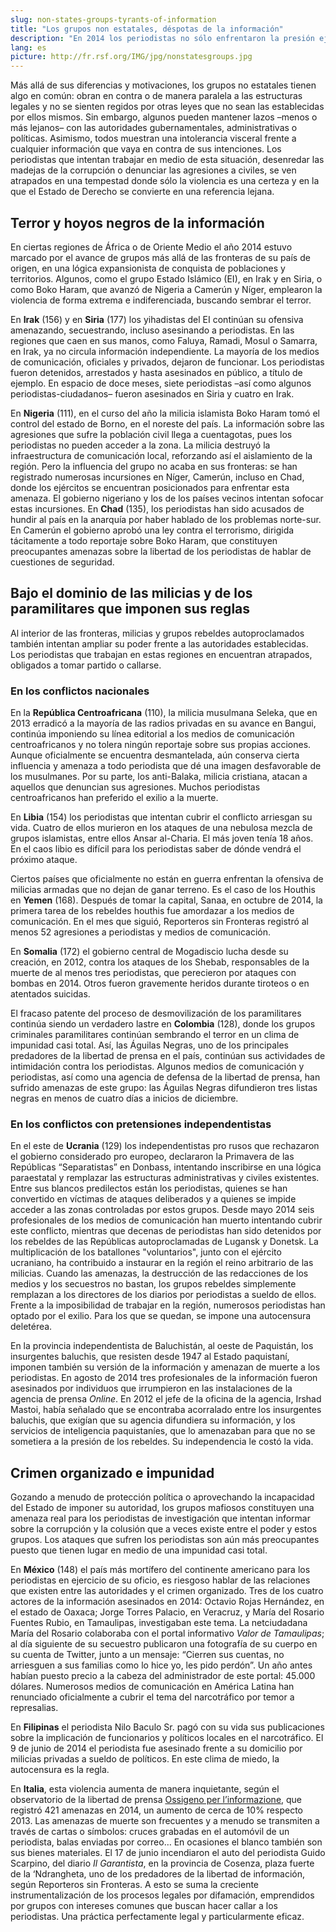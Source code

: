 ```yaml
---
slug: non-states-groups-tyrants-of-information
title: "Los grupos non estatales, déspotas de la información"
description: "En 2014 los periodistas no sólo enfrentaron la presión ejercida por los Estados, también padecieron las amenazas violentas de grupos no estatales. Estas entidades están lejos de representar un conjunto homogéneo: están motivadas por lógicas expansionistas, responden a objetivos políticos, intereses económicos e, incluso, mafiosos."
lang: es
picture: http://fr.rsf.org/IMG/jpg/nonstatesgroups.jpg
---
```


Más allá de sus diferencias y motivaciones, los grupos no estatales tienen algo en común: obran en contra o de manera paralela a las estructuras legales y no se sienten regidos por otras leyes que no sean las establecidas por ellos mismos. Sin embargo, algunos pueden mantener lazos –menos o más lejanos– con las autoridades gubernamentales, administrativas o políticas. Asimismo, todos muestran una intolerancia visceral frente a cualquier información que vaya en contra de sus intenciones. Los periodistas que intentan trabajar en medio de esta situación, desenredar las madejas de la corrupción o denunciar las agresiones a civiles, se ven atrapados en una tempestad donde sólo la violencia es una certeza y en la que el Estado de Derecho se convierte en una referencia lejana. 

## Terror y hoyos negros de la información

En ciertas regiones de África o de Oriente Medio el año 2014 estuvo marcado por el avance de grupos más allá de las fronteras de su país de origen, en una lógica expansionista de conquista de poblaciones y territorios. Algunos, como el grupo Estado Islámico (EI), en Irak y en Siria, o como Boko Haram, que avanzó de Nigeria a Camerún y Níger, emplearon la violencia de forma extrema e indiferenciada, buscando sembrar el terror.

En **Irak** (156) y en **Siria** (177) los yihadistas del EI continúan su ofensiva amenazando, secuestrando, incluso asesinando a periodistas. En las regiones que caen en sus manos, como Faluya, Ramadi, Mosul o Samarra, en Irak, ya no circula información independiente. La mayoría de los medios de comunicación, oficiales y privados, dejaron de funcionar. Los periodistas fueron detenidos, arrestados y hasta asesinados en público, a título de ejemplo. En espacio de doce meses, siete periodistas –así como algunos periodistas-ciudadanos– fueron asesinados en Siria y cuatro en Irak. 

En **Nigeria** (111), en el curso del año la milicia islamista Boko Haram tomó el control del estado de Borno, en el noreste del país. La información sobre las agresiones que sufre la población civil llega a cuentagotas, pues los periodistas no pueden acceder a la zona. La milicia destruyó la infraestructura de comunicación local, reforzando así el aislamiento de la región. Pero la influencia del grupo no acaba en sus fronteras: se han registrado numerosas incursiones en Níger, Camerún, incluso en Chad, donde los ejércitos se encuentran posicionados para enfrentar esta amenaza. El gobierno nigeriano y los de los países vecinos intentan sofocar estas incursiones. En **Chad** (135), los periodistas han sido acusados de hundir al país en la anarquía por haber hablado de los problemas norte-sur. En Camerún el gobierno aprobó una ley contra el terrorismo, dirigida tácitamente a todo reportaje sobre Boko Haram, que constituyen preocupantes amenazas sobre la libertad de los periodistas de hablar de cuestiones de seguridad. 

## Bajo el dominio de las milicias y de los paramilitares que imponen sus reglas

Al interior de las fronteras, milicias y grupos rebeldes autoproclamados también intentan ampliar su poder frente a las autoridades establecidas. Los periodistas que trabajan en estas regiones en encuentran atrapados, obligados a tomar partido o callarse. 

### En los conflictos nacionales

En la **República Centroafricana** (110), la milicia musulmana Seleka, que en 2013 erradicó a la mayoría de las radios privadas en su avance en Bangui, continúa imponiendo su línea editorial a los medios de comunicación centroafricanos y no tolera ningún reportaje sobre sus propias acciones. Aunque oficialmente se encuentra desmantelada, aún conserva cierta influencia y amenaza a todo periodista que dé una imagen desfavorable de los musulmanes. Por su parte, los anti-Balaka, milicia cristiana, atacan a aquellos que denuncian sus agresiones. Muchos periodistas centroafricanos han preferido el exilio a la muerte. 

En **Libia** (154) los periodistas que intentan cubrir el conflicto arriesgan su vida. Cuatro de ellos murieron en los ataques de una nebulosa mezcla de grupos islamistas, entre ellos Ansar al-Charia. El más joven tenía 18 años. En el caos libio es difícil para los periodistas saber de dónde vendrá el próximo ataque. 

Ciertos países que oficialmente no están en guerra enfrentan la ofensiva de milicias armadas que no dejan de ganar terreno. Es el caso de los Houthis en **Yemen** (168). Después de tomar la capital, Sanaa, en octubre de 2014, la primera tarea de los rebeldes houthis fue amordazar a los medios de comunicación. En el mes que siguió, Reporteros sin Fronteras registró al menos 52 agresiones a periodistas y medios de comunicación. 

En **Somalia** (172) el gobierno central de Mogadiscio lucha desde su creación, en 2012, contra los ataques de los Shebab, responsables de la muerte de al menos tres periodistas, que perecieron por ataques con bombas en 2014. Otros fueron gravemente heridos durante tiroteos o en atentados suicidas. 

El fracaso patente del proceso de desmovilización de los paramilitares continúa siendo un verdadero lastre en **Colombia** (128), donde los grupos criminales paramilitares continúan sembrando el terror en un clima de impunidad casi total. Así, las Águilas Negras, uno de los principales predadores de la libertad de prensa en el país, continúan sus actividades de intimidación contra los periodistas. Algunos medios de comunicación y periodistas, así como una agencia de defensa de la libertad de prensa, han sufrido amenazas de este grupo: las Águilas Negras difundieron tres listas negras en menos de cuatro días a inicios de diciembre.

### En los conflictos con pretensiones independentistas

En el este de **Ucrania** (129) los independentistas pro rusos que rechazaron el gobierno considerado pro europeo, declararon la Primavera de las Repúblicas “Separatistas” en Donbass, intentando inscribirse en una lógica paraestatal y remplazar las estructuras administrativas y civiles existentes. Entre sus blancos predilectos están los periodistas, quienes se han convertido en víctimas de ataques deliberados y a quienes se impide acceder a las zonas controladas por estos grupos. Desde mayo 2014 seis profesionales de los medios de comunicación han muerto intentando cubrir este conflicto, mientras que decenas de periodistas han sido detenidos por los rebeldes de las Repúblicas autoproclamadas de Lugansk y Donetsk. La multiplicación de los batallones "voluntarios", junto con el ejército ucraniano, ha contribuido a instaurar en la región el reino arbitrario de las milicias. Cuando las amenazas, la destrucción de las redacciones de los medios y los secuestros no bastan, los grupos rebeldes simplemente remplazan a los directores de los diarios por periodistas a sueldo de ellos. Frente a la imposibilidad de trabajar en la región, numerosos periodistas han optado por el exilio. Para los que se quedan, se impone una autocensura deletérea. 

En la provincia independentista de Baluchistán, al oeste de Paquistán, los insurgentes baluchis, que resisten desde 1947 al Estado paquistaní, imponen también su versión de la información y amenazan de muerte a los periodistas. En agosto de 2014 tres profesionales de la información fueron asesinados por individuos que irrumpieron en las instalaciones de la agencia de prensa _Online_. En 2012 el jefe de la oficina de la agencia, Irshad Mastoi, había señalado que se encontraba acorralado entre los insurgentes baluchis, que exigían que su agencia difundiera su información, y los servicios de inteligencia paquistaníes, que lo amenazaban para que no se sometiera a la presión de los rebeldes. Su independencia le costó la vida. 

## Crimen organizado e impunidad

Gozando a menudo de protección política o aprovechando la incapacidad del Estado de imponer su autoridad, los grupos mafiosos constituyen una amenaza real para los periodistas de investigación que intentan informar sobre la corrupción y la colusión que a veces existe entre el poder y estos grupos. Los ataques que sufren los periodistas son aún más preocupantes puesto que tienen lugar en medio de una impunidad casi total.

En **México** (148) el país más mortífero del continente americano para los periodistas en ejercicio de su oficio, es riesgoso hablar de las relaciones que existen entre las autoridades y el crimen organizado. Tres de los cuatro actores de la información asesinados en 2014: Octavio Rojas Hernández, en el estado de Oaxaca; Jorge Torres Palacio, en Veracruz, y María del Rosario Fuentes Rubio, en Tamaulipas, investigaban este tema. La netciudadana María del Rosario colaboraba con el portal informativo _Valor de Tamaulipas_; al día siguiente de su secuestro publicaron una fotografía de su cuerpo en su cuenta de Twitter, junto a un mensaje: “Cierren sus cuentas, no arriesguen a sus familias como lo hice yo, les pido perdón”. Un año antes habían puesto precio a la cabeza del administrador de este portal: 45.000 dólares. Numerosos medios de comunicación en América Latina han renunciado oficialmente a cubrir el tema del narcotráfico por temor a represalias.

En **Filipinas** el periodista Nilo Baculo Sr. pagó con su vida sus publicaciones sobre la implicación de funcionarios y políticos locales en el narcotráfico. El 9 de junio de 2014 el periodista fue asesinado frente a su domicilio por milicias privadas a sueldo de políticos. En este clima de miedo, la autocensura es la regla. 

En **Italia**, esta violencia aumenta de manera inquietante, según el observatorio de la libertad de prensa [Ossigeno per l’informazione](http://notiziario.ossigeno.info/), que registró 421 amenazas en 2014, un aumento de cerca de 10% respecto 2013. Las amenazas de muerte son frecuentes y a menudo se transmiten a través de cartas o símbolos: cruces grabadas en el automóvil de un periodista, balas enviadas por correo… En ocasiones el blanco también son sus bienes materiales. El 17 de junio incendiaron el auto del periodista Guido Scarpino, del diario _Il Garantista_, en la provincia de Cosenza, plaza fuerte de la ‘Ndrangheta, uno de los predadores de la libertad de información, según Reporteros sin Fronteras. A esto se suma la creciente instrumentalización de los procesos legales por difamación, emprendidos por grupos con intereses comunes que buscan hacer callar a los periodistas. Una práctica perfectamente legal y particularmente eficaz.
